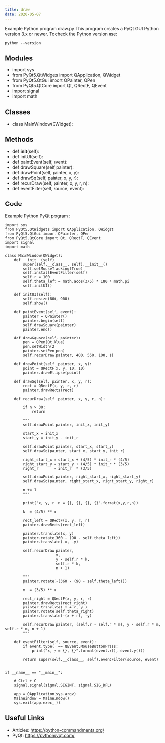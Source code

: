 ```yaml
---
title: draw
date: 2020-05-07
---
```

Example Python program draw.py
This program creates a PyQt GUI
Python version 3.x or newer.
To check the Python version use:

    python --version

## Modules

* import sys
* from PyQt5.QtWidgets import QApplication, QWidget
* from PyQt5.QtGui import QPainter, QPen
* from PyQt5.QtCore import Qt, QRectF, QEvent
* import signal
* import math

## Classes

* class MainWindow(QWidget):

## Methods

* def __init__(self):
* def initUI(self):
* def paintEvent(self, event):
* def drawSquare(self, painter):
* def drawPoint(self, painter, x, y):
* def drawSq(self, painter, x, y, r):
* def recurDraw(self, painter, x, y, r, n):
* def eventFilter(self, source, event):

## Code

Example Python PyQt program :

    import sys
    from PyQt5.QtWidgets import QApplication, QWidget
    from PyQt5.QtGui import QPainter, QPen
    from PyQt5.QtCore import Qt, QRectF, QEvent
    import signal
    import math
    
    class MainWindow(QWidget):
        def __init__(self):
            super(self.__class__, self).__init__()
            self.setMouseTracking(True)
            self.installEventFilter(self)
            self.r = 100
            self.theta_left = math.acos(3/5) * 180 / math.pi
            self.initUI()
    
        def initUI(self):
            self.resize(800, 900)
            self.show()
    
        def paintEvent(self, event):
            painter = QPainter()
            painter.begin(self)
            self.drawSquare(painter)
            painter.end()
    
        def drawSquare(self, painter):
            pen = QPen(Qt.blue)
            pen.setWidth(2)
            painter.setPen(pen)
            self.recurDraw(painter, 400, 550, 100, 1)
    
        def drawPoint(self, painter, x, y):
            point = QRectF(x, y, 10, 10)
            painter.drawEllipse(point) 
    
        def drawSq(self, painter, x, y, r):
            rect = QRectF(x, y, r, r)
            painter.drawRects(rect)
    
        def recurDraw(self, painter, x, y, r, n):
    
            if n > 30:
                return
    
            """
            self.drawPoint(painter, init_x, init_y)
    
            start_x = init_x
            start_y = init_y - init_r
    
            self.drawPoint(painter, start_x, start_y)
            self.drawSq(painter, start_x, start_y, init_r)
    
            right_start_x = start_x + (4/5) * init_r * (4/5)
            right_start_y = start_y + (4/5) * init_r * (3/5)
            right_r       = init_r  * (3/5)
    
            self.drawPoint(painter, right_start_x, right_start_y)
            self.drawSq(painter, right_start_x, right_start_y, right_r)
    
            n += 1
            """
        
            print("x, y, r, n = {}, {}, {}, {}".format(x,y,r,n))
    
            k  = (4/5) ** n
    
            rect_left = QRectF(x, y, r, r)
            painter.drawRects(rect_left)
    
            painter.translate(x, y)
            painter.rotate(360 - (90 - self.theta_left))
            painter.translate(-x, -y)
    
            self.recurDraw(painter, 
                           x, 
                           y - self.r * k, 
                           self.r * k,
                           n + 1)
    
            """
            painter.rotate(-(360 - (90 - self.theta_left)))
    
            m  = (3/5) ** n
    
            rect_right = QRectF(x, y, r, r)
            painter.drawRects(rect_right)       
            painter.translate( x + r, y )
            painter.rotate(self.theta_right)
            painter.translate(-(x + r), -y)
    
            self.recurDraw(painter, (self.r - self.r * m), y - self.r * m, self.r * m, n + 1)
            """
    
        def eventFilter(self, source, event):
            if event.type() == QEvent.MouseButtonPress:
                print("x, y = {}, {}".format(event.x(), event.y()))
    
            return super(self.__class__, self).eventFilter(source, event)
    
    
    if __name__ == "__main__":
    
        # Ctrl + C
        signal.signal(signal.SIGINT, signal.SIG_DFL)
    
        app = QApplication(sys.argv)
        MainWindow = MainWindow()
        sys.exit(app.exec_())

## Useful Links

- Articles: https://python-commandments.org/
- PyQt: https://pythonpyqt.com/
